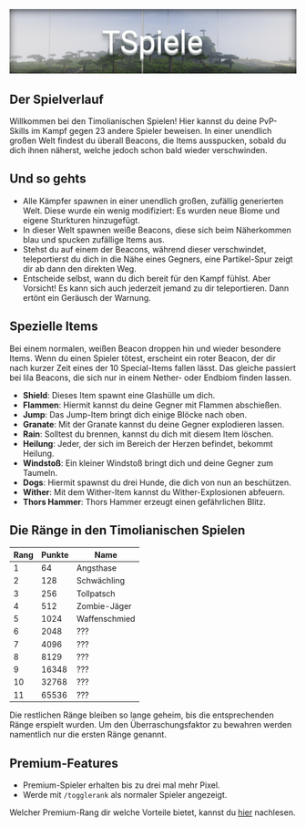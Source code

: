![TSpiele](img/TSpiele.png)

## Der Spielverlauf
Willkommen bei den Timolianischen Spielen! Hier kannst du deine PvP-Skills im Kampf gegen 23 andere Spieler beweisen. In einer unendlich großen Welt findest du
überall Beacons, die Items ausspucken, sobald du dich ihnen näherst, welche jedoch schon bald wieder verschwinden.

## Und so gehts
- Alle Kämpfer spawnen in einer unendlich großen, zufällig generierten Welt. Diese wurde ein wenig modifiziert: Es wurden neue Biome und eigene Sturkturen hinzugefügt.
- In dieser Welt spawnen weiße Beacons, diese sich beim Näherkommen blau und spucken zufällige Items aus.
- Stehst du auf einem der Beacons, während dieser verschwindet, teleportierst du dich in die Nähe eines Gegners, eine Partikel-Spur zeigt dir ab dann den direkten Weg.
- Entscheide selbst, wann du dich bereit für den Kampf fühlst. Aber Vorsicht! Es kann sich auch jederzeit jemand zu dir teleportieren. Dann ertönt ein Geräusch der Warnung.

## Spezielle Items
Bei einem normalen, weißen Beacon droppen hin und wieder besondere Items. Wenn du einen Spieler tötest, erscheint ein roter Beacon, der dir nach kurzer Zeit eines der 10 Special-Items fallen lässt. 
Das gleiche passiert bei lila Beacons, die sich nur in einem Nether- oder Endbiom finden lassen.

- **Shield**: Dieses Item spawnt eine Glashülle um dich.
- **Flammen**: Hiermit kannst du deine Gegner mit Flammen abschießen.
- **Jump**: Das Jump-Item bringt dich einige Blöcke nach oben.
- **Granate**: Mit der Granate kannst du deine Gegner explodieren lassen.
- **Rain**: Solltest du brennen, kannst du dich mit diesem Item löschen.
- **Heilung**: Jeder, der sich im Bereich der Herzen befindet, bekommt Heilung.
- **Windstoß**: Ein kleiner Windstoß bringt dich und deine Gegner zum Taumeln.
- **Dogs**: Hiermit spawnst du drei Hunde, die dich von nun an beschützen.
- **Wither**: Mit dem Wither-Item kannst du Wither-Explosionen abfeuern.
- **Thors Hammer**: Thors Hammer erzeugt einen gefährlichen Blitz.



## Die Ränge in den Timolianischen Spielen

| Rang | Punkte | Name |
| ------ | ------ | ------ |
| 1 | 64 | Angsthase |
| 2 | 128 | Schwächling |
| 3 | 256 | Tollpatsch |
| 4 | 512 | Zombie-Jäger |
| 5 | 1024 | Waffenschmied |
| 6 | 2048 | ??? |
| 7 | 4096 | ??? |
| 8 | 8129 | ??? |
| 9 | 16348 | ??? |
| 10 | 32768 | ??? |
| 11 | 65536 | ??? |

Die restlichen Ränge bleiben so lange geheim, bis die entsprechenden Ränge erspielt wurden. Um den Überraschungsfaktor zu bewahren werden namentlich nur die ersten Ränge genannt. 

## Premium-Features
- Premium-Spieler erhalten bis zu drei mal mehr Pixel.
- Werde mit `/togglerank` als normaler Spieler angezeigt.

Welcher Premium-Rang dir welche Vorteile bietet, kannst du [hier](/ranks/premium/) nachlesen.